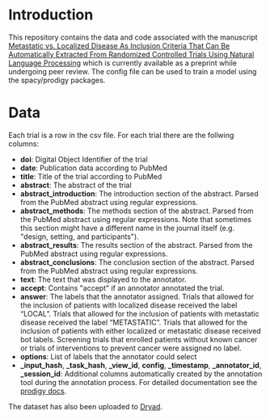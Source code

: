 # Introduction
This repository contains the data and code associated with the manuscript [Metastatic vs. Localized Disease As Inclusion Criteria That Can Be Automatically Extracted From Randomized Controlled Trials Using Natural Language Processing](https://www.medrxiv.org/content/10.1101/2024.06.17.24309020v1) which is currently available as a preprint while undergoing peer review.
The config file can be used to train a model using the spacy/prodigy packages. 

# Data


Each trial is a row in the csv file. For each trial there are the follwing columns:
- __doi__: Digital Object Identifier of the trial
- __date__: Publication data according to PubMed
- __title__: Title of the trial according to PubMed
- __abstract__: The abstract of the trial
- __abstract_introduction__: The introduction section of the abstract. Parsed from the PubMed abstract using regular expressions.
- __abstract_methods__: The methods section of the abstract. Parsed from the PubMed abstract using regular expressions. Note that sometimes this section might have a different name in the journal itself (e.g. "design, setting, and participants").
- __abstract_results__: The results section of the abstract. Parsed from the PubMed abstract using regular expressions.
- __abstract_conclusions__: The conclusion section of the abstract. Parsed from the PubMed abstract using regular expressions.
- __text__: The text that was displayed to the annotator.
- __accept__: Contains "accept" if an annotator annotated the trial.
- __answer__: The labels that the annotator assigned. Trials that allowed for the inclusion of patients with localized disease received the label “LOCAL”. Trials that allowed for the inclusion of patients with metastatic disease received the label “METASTATIC”. Trials that allowed for the inclusion of patients with either localized or metastatic disease received bot labels. Screening trials that enrolled patients without known cancer or trials of interventions to prevent cancer were assigned no label.
- __options__: List of labels that the annotator could select
- **_input_hash**, **_task_hash**, **_view_id**, **config**, **_timestamp**, **_annotator_id**, **_session_id**: Additional columns automatically created by the annotation tool during the annotation process. For detailed documentation see the [prodigy docs](https://prodi.gy/docs/api-components).

The dataset has also been uploaded to [Dryad](https://doi.org/10.5061/dryad.g4f4qrfzn).
